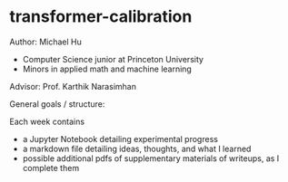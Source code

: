 # transformer-calibration

Author: Michael Hu
- Computer Science junior at Princeton University
- Minors in applied math and machine learning

Advisor: Prof. Karthik Narasimhan

General goals / structure: 

Each week contains 
- a Jupyter Notebook detailing experimental progress
- a markdown file detailing ideas, thoughts, and what I learned
- possible additional pdfs of supplementary materials of writeups, as I complete them
